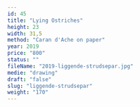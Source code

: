 ```yaml
---
id: 45
title: "Lying Ostriches"
height: 23
width: 31,5
method: "Caran d'Ache on paper"
year: 2019
price: "800"
status: ""
fileName: "2019-liggende-strudsepar.jpg"
medie: "drawing"
draft: "false"
slug: "liggende-strudsepar"
weight: "170"
---
```

